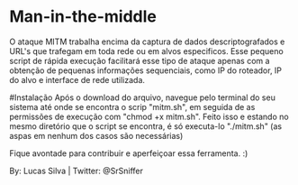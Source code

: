 # Man-in-the-middle
O ataque MITM trabalha encima da captura de dados descriptografados e URL's que trafegam em toda
rede ou em alvos especificos.
Esse pequeno script de rápida execução facilitará esse tipo de ataque apenas com a obtenção de 
pequenas informações sequenciais, como IP do roteador, IP do alvo e interface de rede utilizada.

#Instalação
Após o download do arquivo, navegue pelo terminal do seu sistema até onde se encontra o scrip "mitm.sh",
em seguida de as permissões de execução com "chmod +x mitm.sh".
Feito isso e estando no mesmo diretório que o script se encontra, é só executa-lo "./mitm.sh"
(as aspas em nenhum dos casos são necessárias)


Fique avontade para contribuir e aperfeiçoar essa ferramenta. :)

By: Lucas Silva | Twitter: @SrSniffer
